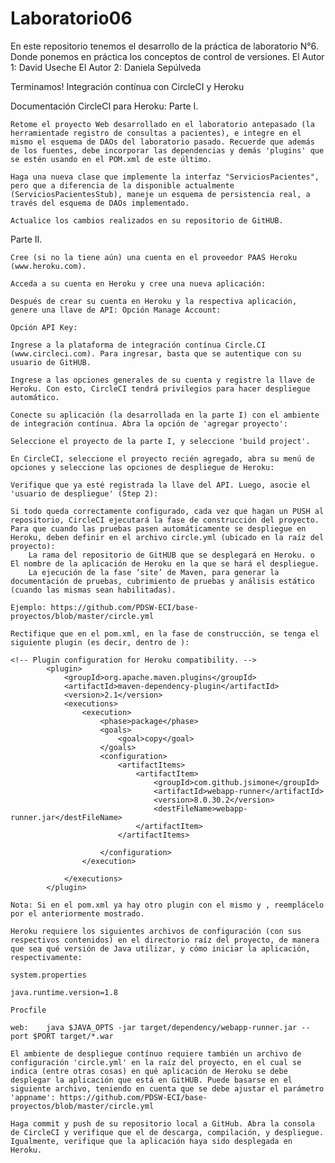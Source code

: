 # Laboratorio06
En este repositorio tenemos el desarrollo de la práctica de laboratorio N°6. Donde ponemos en práctica los conceptos de control de versiones.
El Autor 1: David Useche
El Autor 2: Daniela Sepúlveda

Terminamos!
Integración contínua con CircleCI y Heroku

Documentación CircleCI para Heroku:
Parte I.

    Retome el proyecto Web desarrollado en el laboratorio antepasado (la herramientade registro de consultas a pacientes), e integre en el mismo el esquema de DAOs del laboratorio pasado. Recuerde que además de los fuentes, debe incorporar las dependencias y demás 'plugins' que se estén usando en el POM.xml de este último.

    Haga una nueva clase que implemente la interfaz "ServiciosPacientes", pero que a diferencia de la disponible actualmente (ServiciosPacientesStub), maneje un esquema de persistencia real, a través del esquema de DAOs implementado.

    Actualice los cambios realizados en su repositorio de GitHUB.

Parte II.

    Cree (si no la tiene aún) una cuenta en el proveedor PAAS Heroku (www.heroku.com).

    Acceda a su cuenta en Heroku y cree una nueva aplicación:

    Después de crear su cuenta en Heroku y la respectiva aplicación, genere una llave de API: Opción Manage Account:

    Opción API Key:

    Ingrese a la plataforma de integración contínua Circle.CI (www.circleci.com). Para ingresar, basta que se autentique con su usuario de GitHUB.

    Ingrese a las opciones generales de su cuenta y registre la llave de Heroku. Con esto, CircleCI tendrá privilegios para hacer despliegue automático.

    Conecte su aplicación (la desarrollada en la parte I) con el ambiente de integración contínua. Abra la opción de 'agregar proyecto':

    Seleccione el proyecto de la parte I, y seleccione 'build project'.

    En CircleCI, seleccione el proyecto recién agregado, abra su menú de opciones y seleccione las opciones de despliegue de Heroku:

    Verifique que ya esté registrada la llave del API. Luego, asocie el 'usuario de despliegue' (Step 2):

    Si todo queda correctamente configurado, cada vez que hagan un PUSH al repositorio, CircleCI ejecutará la fase de construcción del proyecto. Para que cuando las pruebas pasen automáticamente se despliegue en Heroku, deben definir en el archivo circle.yml (ubicado en la raíz del proyecto):
        La rama del repositorio de GitHUB que se desplegará en Heroku. o El nombre de la aplicación de Heroku en la que se hará el despliegue.
        La ejecución de la fase ‘site’ de Maven, para generar la documentación de pruebas, cubrimiento de pruebas y análisis estático (cuando las mismas sean habilitadas).

    Ejemplo: https://github.com/PDSW-ECI/base-proyectos/blob/master/circle.yml

    Rectifique que en el pom.xml, en la fase de construcción, se tenga el siguiente plugin (es decir, dentro de ):

    <!-- Plugin configuration for Heroku compatibility. -->
            <plugin>
                <groupId>org.apache.maven.plugins</groupId>
                <artifactId>maven-dependency-plugin</artifactId>
                <version>2.1</version>
                <executions>
                    <execution>
                        <phase>package</phase>
                        <goals>
                            <goal>copy</goal>
                        </goals>
                        <configuration>
                            <artifactItems>
                                <artifactItem>
                                    <groupId>com.github.jsimone</groupId>
                                    <artifactId>webapp-runner</artifactId>
                                    <version>8.0.30.2</version>
                                    <destFileName>webapp-runner.jar</destFileName>
                                </artifactItem>
                            </artifactItems>

                        </configuration>
                    </execution>

                </executions>
            </plugin>

    Nota: Si en el pom.xml ya hay otro plugin con el mismo y , reemplácelo por el anteriormente mostrado.

    Heroku requiere los siguientes archivos de configuración (con sus respectivos contenidos) en el directorio raíz del proyecto, de manera que sea qué versión de Java utilizar, y cómo iniciar la aplicación, respectivamente:

    system.properties

    java.runtime.version=1.8

    Procfile

    web:    java $JAVA_OPTS -jar target/dependency/webapp-runner.jar --port $PORT target/*.war

    El ambiente de despliegue contínuo requiere también un archivo de configuración 'circle.yml' en la raíz del proyecto, en el cual se indica (entre otras cosas) en qué aplicación de Heroku se debe desplegar la aplicación que está en GitHUB. Puede basarse en el siguiente archivo, teniendo en cuenta que se debe ajustar el parámetro 'appname': https://github.com/PDSW-ECI/base-proyectos/blob/master/circle.yml

    Haga commit y push de su repositorio local a GitHub. Abra la consola de CircleCI y verifique que el de descarga, compilación, y despliegue. Igualmente, verifique que la aplicación haya sido desplegada en Heroku.


